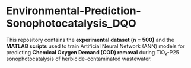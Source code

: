 # Environmental-Prediction-Sonophotocatalysis_DQO
This repository contains the **experimental dataset (n = 500)** and the **MATLAB scripts** used to train Artificial Neural Network (ANN) models for predicting **Chemical Oxygen Demand (COD) removal** during TiO₂-P25 sonophotocatalysis of herbicide-contaminated wastewater. 
